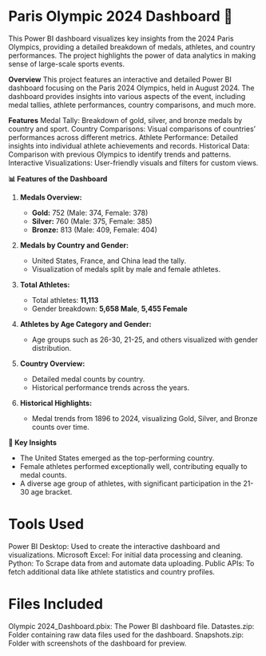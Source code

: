 # Paris Olympic 2024 Dashboard 🏅

This Power BI dashboard visualizes key insights from the 2024 Paris Olympics, providing a detailed breakdown of medals, athletes, and country performances. The project highlights the power of data analytics in making sense of large-scale sports events.

**Overview**
This project features an interactive and detailed Power BI dashboard focusing on the Paris 2024 Olympics, held in August 2024. The dashboard provides insights into various aspects of the event, including medal tallies, athlete performances, country comparisons, and much more.

**Features**
Medal Tally: Breakdown of gold, silver, and bronze medals by country and sport.
Country Comparisons: Visual comparisons of countries’ performances across different metrics.
Athlete Performance: Detailed insights into individual athlete achievements and records.
Historical Data: Comparison with previous Olympics to identify trends and patterns.
Interactive Visualizations: User-friendly visuals and filters for custom views.

**📊 Features of the Dashboard**

1. **Medals Overview:**
   - **Gold:** 752 (Male: 374, Female: 378)
   - **Silver:** 760 (Male: 375, Female: 385)
   - **Bronze:** 813 (Male: 409, Female: 404)

2. **Medals by Country and Gender:**
   - United States, France, and China lead the tally.
   - Visualization of medals split by male and female athletes.

3. **Total Athletes:**
   - Total athletes: **11,113**
   - Gender breakdown: **5,658 Male**, **5,455 Female**

4. **Athletes by Age Category and Gender:**
   - Age groups such as 26-30, 21-25, and others visualized with gender distribution.

5. **Country Overview:**
   - Detailed medal counts by country.
   - Historical performance trends across the years.

6. **Historical Highlights:**
   - Medal trends from 1896 to 2024, visualizing Gold, Silver, and Bronze counts over time.

**🎯 Key Insights**

- The United States emerged as the top-performing country.
- Female athletes performed exceptionally well, contributing equally to medal counts.
- A diverse age group of athletes, with significant participation in the 21-30 age bracket.

# **Tools Used**
Power BI Desktop: Used to create the interactive dashboard and visualizations.
Microsoft Excel: For initial data processing and cleaning.
Python: To Scrape data from and automate data uploading.
Public APIs: To fetch additional data like athlete statistics and country profiles.

# **Files Included**
Olympic 2024_Dashboard.pbix: The Power BI dashboard file.
Datastes.zip: Folder containing raw data files used for the dashboard.
Snapshots.zip: Folder with screenshots of the dashboard for preview.
